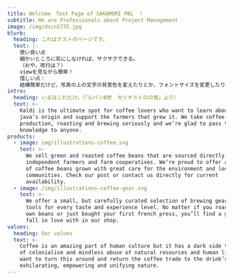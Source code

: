```yaml
---
title: Welcome　Test Page of SAKAMORI PBL　！
subtitle: We are Professionals about Project Management
image: /img/dscn5735.jpg
blurb:
  heading: これはテストのページです。
  text: |-
    使い良い点
    細かいところに気にしなければ、サクサクできる。
    （おや、改行は？）
    viewを見ながら簡単！
    惜しい点：
    結構簡単だけど、写真の上の文字の背景色を変えたりとか、フォントサイズを変更したりすることはできなさそうですね。
intro:
  heading: いまはこれだけ。（「ルパンⅢ世　カリオストロの城」より）
  text: >-
    Kaldi is the ultimate spot for coffee lovers who want to learn about their
    java’s origin and support the farmers that grew it. We take coffee
    production, roasting and brewing seriously and we’re glad to pass that
    knowledge to anyone.
products:
  - image: img/illustrations-coffee.svg
    text: >-
      We sell green and roasted coffee beans that are sourced directly from
      independent farmers and farm cooperatives. We’re proud to offer a variety
      of coffee beans grown with great care for the environment and local
      communities. Check our post or contact us directly for current
      availability.
  - image: /img/illustrations-coffee-gear.svg
    text: >-
      We offer a small, but carefully curated selection of brewing gear and
      tools for every taste and experience level. No matter if you roast your
      own beans or just bought your first french press, you’ll find a gadget to
      fall in love with in our shop.
values:
  heading: Our values
  text: >-
    Coffee is an amazing part of human culture but it has a dark side too – one
    of colonialism and mindless abuse of natural resources and human lives. We
    want to turn this around and return the coffee trade to the drink’s
    exhilarating, empowering and unifying nature.
---
```


